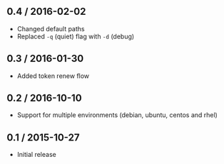 ## 0.4 / 2016-02-02

* Changed default paths
* Replaced `-q` (quiet) flag with `-d` (debug)

## 0.3 / 2016-01-30

* Added token renew flow

## 0.2 / 2016-10-10

* Support for multiple environments (debian, ubuntu, centos and rhel)

## 0.1 / 2015-10-27

* Initial release
